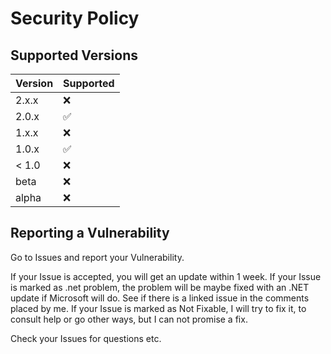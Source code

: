 # Security Policy

## Supported Versions

| Version | Supported          |
| ------- | ------------------ |
| 2.x.x   | :x:                |
| 2.0.x   | :white_check_mark: |
| 1.x.x   | :x:                |
| 1.0.x   | :white_check_mark: |
| < 1.0   | :x:                |
| beta    | :x:                |
| alpha   | :x:                |

## Reporting a Vulnerability

Go to Issues and report your Vulnerability.

If your Issue is accepted, you will get an update within 1 week.
If your Issue is marked as .net problem, the problem will be maybe fixed with an .NET update if Microsoft will do.
See if there is a linked issue in the comments placed by me.
If your Issue is marked as Not Fixable, I will try to fix it, to consult help or go other ways, but I can not promise a fix.

Check your Issues for questions etc.
